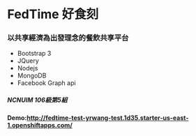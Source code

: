 # FedTime 好食刻
### 以共享經濟為出發理念的餐飲共享平台
* Bootstrap 3
* JQuery
* Nodejs
* MongoDB
* Facebook Graph api
##### NCNUIM 106級第5組
#### Demo:http://fedtime-test-yrwang-test.1d35.starter-us-east-1.openshiftapps.com/
